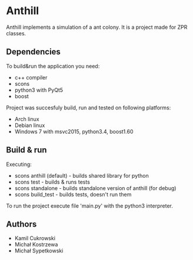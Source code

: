 Anthill
=======

Anthill implements a simulation of a ant colony. It is a project made for ZPR classes.

Dependencies
------------

To build&run the application you need:
- c++ compiler
- scons
- python3 with PyQt5
- boost

Project was succesfuly build, run and tested on following platforms:
- Arch linux
- Debian linux
- Windows 7 with msvc2015, python3.4, boost1.60

Build & run
-----------
Executing:
- scons anthill (default) - builds shared library for python
- scons test	- 			builds & runs tests
- scons standalone	-	builds standalone version of anthill (for debug)
- scons build_test	-	builds tests, doesn't run them

To run the project execute file 'main.py' with the python3 interpreter.

Authors
--------

- Kamil Cukrowski  
- Michał Kostrzewa  
- Michał Sypetkowski  
